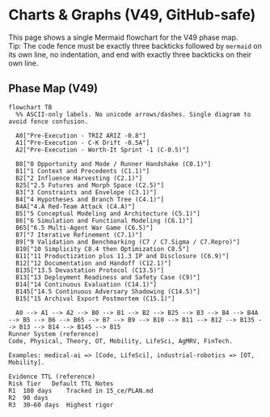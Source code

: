 # Charts & Graphs (V49, GitHub-safe)

This page shows a single Mermaid flowchart for the V49 phase map.  
Tip: The code fence must be exactly three backticks followed by `mermaid` on its own line, no indentation, and end with exactly three backticks on their own line.

## Phase Map (V49)

```mermaid
flowchart TB
  %% ASCII-only labels. No unicode arrows/dashes. Single diagram to avoid fence confusion.

  A0["Pre-Execution - TRIZ ARIZ -0.8"]
  A1["Pre-Execution - C-K Drift -0.5A"]
  A2["Pre-Execution - Worth-It Sprint -1 (C-0.5)"]

  B0["0 Opportunity and Mode / Runner Handshake (C0.1)"]
  B1["1 Context and Precedents (C1.1)"]
  B2["2 Influence Harvesting (C2.1)"]
  B25["2.5 Futures and Morph Space (C2.5)"]
  B3["3 Constraints and Envelope (C3.1)"]
  B4["4 Hypotheses and Branch Tree (C4.1)"]
  B4A["4.A Red-Team Attack (C4.A)"]
  B5["5 Conceptual Modeling and Architecture (C5.1)"]
  B6["6 Simulation and Functional Modeling (C6.1)"]
  B65["6.5 Multi-Agent War Game (C6.5)"]
  B7["7 Iterative Refinement (C7.1)"]
  B9["9 Validation and Benchmarking (C7 / C7.Sigma / C7.Repro)"]
  B10["10 Simplicity C8.4 then Optimization C8.5"]
  B11["11 Productization plus 11.3 IP and Disclosure (C6.9)"]
  B12["12 Documentation and Handoff (C12.1)"]
  B135["13.5 Devastation Protocol (C13.5)"]
  B13["13 Deployment Readiness and Safety Case (C9)"]
  B14["14 Continuous Evaluation (C14.1)"]
  B145["14.5 Continuous Adversary Shadowing (C14.5)"]
  B15["15 Archival Export Postmortem (C15.1)"]

  A0 --> A1 --> A2 --> B0 --> B1 --> B2 --> B25 --> B3 --> B4 --> B4A --> B5 --> B6 --> B65 --> B7 --> B9 --> B10 --> B11 --> B12 --> B135 --> B13 --> B14 --> B145 --> B15
Runner System (reference)
Code, Physical, Theory, OT, Mobility, LifeSci, AgMRV, FinTech.

Examples: medical-ai => [Code, LifeSci], industrial-robotics => [OT, Mobility].

Evidence TTL (reference)
Risk Tier	Default TTL	Notes
R1	180 days	Tracked in 15_ce/PLAN.md
R2	90 days	
R3	30–60 days	Highest rigor
